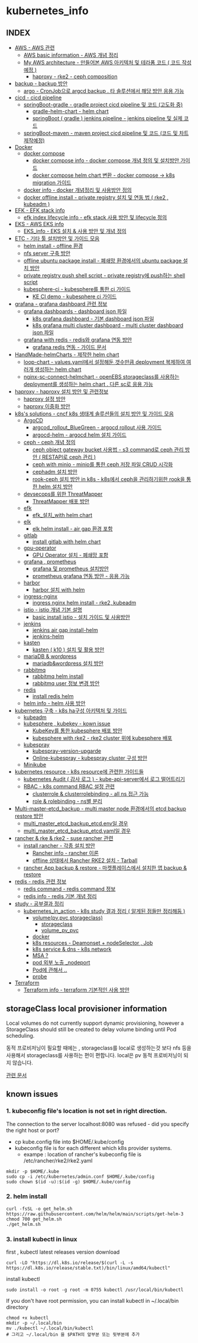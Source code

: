 # kubernetes_info
## INDEX
- [AWS - AWS 관련](https://github.com/jjsair0412/kubernetes_info/tree/main/AWS)
    - [AWS basic information - AWS 개념 정리](https://github.com/jjsair0412/kubernetes_info/blob/main/AWS/AWS%20basic%20information/AWS%20info.md)
    - [My AWS architecture - 만들어본 AWS 아키텍처 및 테라폼 코드 ( 코드 작성 예정 )](https://github.com/jjsair0412/kubernetes_info/tree/main/AWS/My%20AWS%20architecture)
        - [haproxy - rke2 - ceph composition](https://github.com/jjsair0412/kubernetes_info/tree/main/AWS/My%20AWS%20architecture/haproxy%20-%20rke2%20-%20ceph%20composition)
- [backup - backup 방안](https://github.com/jjsair0412/kubernetes_info/tree/main/backup)
    - [argo - CronJob으로 argcd backup . 타 솔루션에서 해당 방안 응용 가능 ](https://github.com/jjsair0412/kubernetes_info/tree/main/backup/argo)
- [cicd - cicd pipeline](https://github.com/jjsair0412/kubernetes_info/tree/main/cicd)
    - [springBoot-gradle - gradle project cicd pipeline 및 코드 (고도화 중)](https://github.com/jjsair0412/kubernetes_info/tree/main/cicd/springBoot-gradle)
        - [gradle-helm-chart - helm chart](https://github.com/jjsair0412/kubernetes_info/tree/main/cicd/springBoot-gradle/gradle-helm-chart)
        - [springBoot ( gradle ) jenkins pipeline - jenkins pipeline 및 실제 코드](https://github.com/jjsair0412/kubernetes_info/tree/main/cicd/springBoot-gradle/springBoot%20(%20gradle%20)%20jenkins%20pipeline)
    - [springBoot-maven - maven project cicd pipeline 및 코드 (코드 및 차트 제작예정)]()
- [Docker](https://github.com/jjsair0412/kubernetes_info/tree/main/Docker)
    - [docker compose](https://github.com/jjsair0412/kubernetes_info/tree/main/Docker/docker%20compose)
        - [docker compose info - docker compose 개념 정의 및 설치방안 가이드](https://github.com/jjsair0412/kubernetes_info/blob/main/Docker/docker%20compose/docker%20compose%20info.md)
        - [docker compose helm chart 변환 - docker compose -> k8s migration 가이드](https://github.com/jjsair0412/kubernetes_info/blob/main/Docker/docker%20compose/docker%20compose%20helm%20chart%20%EB%B3%80%ED%99%98.md)
    - [docker info - docker 개념정리 및 사용방안 정의](https://github.com/jjsair0412/kubernetes_info/blob/main/Docker/docker%20info.md)
    - [docker offline install - private registry 설치 및 연동 법 ( rke2 , kubeadm )](https://github.com/jjsair0412/kubernetes_info/blob/main/Docker/docker%20offline%20install%20-%20private%20registry%20%EC%84%A4%EC%B9%98%20%EB%B0%8F%20%EC%97%B0%EB%8F%99%20%EB%B2%95%20(%20rke2%20%2C%20kubeadm%20).md)
- [EFK - EFK stack info](https://github.com/jjsair0412/kubernetes_info/tree/main/efk)
    - [efk index lifecycle info - efk stack 사용 방안 및 lifecycle 정의](https://github.com/jjsair0412/kubernetes_info/blob/main/efk/efk%20index%20lifecycle%20info.md)
- [EKS - AWS EKS info](https://github.com/jjsair0412/kubernetes_info/tree/main/EKS)
    - [EKS_info - EKS 설치 & 사용 방안 및 개념 정의](https://github.com/jjsair0412/kubernetes_info/blob/main/EKS/EKS_info.md)
- [ETC - 기타 툴 설치방안 및 가이드 모음](https://github.com/jjsair0412/kubernetes_info/tree/main/etc)
    - [helm install - offline 환경](https://github.com/jjsair0412/kubernetes_info/blob/main/etc/helm%20install%20-%20offline%20%ED%99%98%EA%B2%BD.md)
    - [nfs server 구축 방안](https://github.com/jjsair0412/kubernetes_info/blob/main/etc/nfs%20server%20%EA%B5%AC%EC%B6%95.md)
    - [offline ubuntu package install - 폐쇄망 환경에서의 ubuntu package 설치 방안](https://github.com/jjsair0412/kubernetes_info/blob/main/etc/offline%20ubuntu%20package%20install.md)
    - [private registry push shell script - private registry에 push하는 shell script](https://github.com/jjsair0412/kubernetes_info/blob/main/etc/private%20registry%20push%20shell%20script.md)
    - [kubesphere-ci - kubesphere를 통한 ci 가이드](https://github.com/jjsair0412/kubernetes_info/tree/main/etc/kubesphere-ci)
        - [KE CI demo - kubesphere ci 가이드](https://github.com/jjsair0412/kubernetes_info/blob/main/etc/kubesphere-ci/KE%20CI%20demo.md)
- [grafana - grafana dashboard 관련 정보](https://github.com/jjsair0412/kubernetes_info/tree/main/grafana)
    - [grafana dashboards - dashboard json 파일](https://github.com/jjsair0412/kubernetes_info/tree/main/grafana/grafana%20dashboards)
        - [k8s grafana dashboard - 기본 dashboard json 파일](https://github.com/jjsair0412/kubernetes_info/blob/main/grafana/grafana%20dashboards/k8s%20grafana%20dashboard.json)
        - [k8s grafana multi cluster dashboard - multi cluster dashboard json 파일](https://github.com/jjsair0412/kubernetes_info/blob/main/grafana/grafana%20dashboards/k8s%20grafana%20multi%20cluster%20dashboard.json)
    - [grafana with redis - redis와 grafana 연동 방안](https://github.com/jjsair0412/kubernetes_info/tree/main/grafana/grafana%20with%20redis)
        - [grafana redis 연동 - 가이드 문서](https://github.com/jjsair0412/kubernetes_info/blob/main/grafana/grafana%20with%20redis/grafana%20redis%20%EC%97%B0%EB%8F%99.md)
- [HandMade-helmCharts - 제작한 helm chart](https://github.com/jjsair0412/kubernetes_info/tree/main/HandMade-helmCharts)
    - [loop-chart - values.yaml에서 설정해둔 갯수만큼 deployment 복제하여 여러개 생성하는 helm chart](https://github.com/jjsair0412/kubernetes_info/tree/main/HandMade-helmCharts/loop-chart)
    - [nginx-sc-connect-helmchart - openEBS storageclass를 사용하는 deployment를 생성하는 helm chart . 다른 sc로 응용 가능](https://github.com/jjsair0412/kubernetes_info/tree/main/HandMade-helmCharts/nginx-sc-connect-helmchart)
- [haproxy - haproxy 설치 방안 및 관련정보](https://github.com/jjsair0412/kubernetes_info/tree/main/haproxy)
    - [haproxy 설정 방안](https://github.com/jjsair0412/kubernetes_info/blob/main/haproxy/haproxy%20%EC%84%A4%EC%A0%95%20%EB%B0%A9%EC%95%88.md)
    - [haproxy 이중화 방안](https://github.com/jjsair0412/kubernetes_info/blob/main/haproxy/haproxy%20%EC%9D%B4%EC%A4%91%ED%99%94%20%EB%B0%A9%EC%95%88.md)
- [k8s's solutions - cncf k8s 생태계 솔루션들의 설치 방안 및 가이드 모음](https://github.com/jjsair0412/kubernetes_info/tree/main/k8s's%20solutions)
    - [ArgoCD]()
        - [argcod_rollout_BlueGreen - argocd rollout 사용 가이드]()
        - [argocd-helm - argocd helm 설치 가이드]()
    - [ceph - ceph 개념 정의]()
        - [ceph object gateway bucket 사용법 - s3 command로 ceph 관리 방안 ( RESTAPI로 ceph 관리 )]()
        - [ceph with minio - minio를 통한 ceph 저장 파일 CRUD 시각화]()
        - [cephadm 설치 방안]()
        - [rook-ceph 설치 방안 in k8s - k8s에서 ceph을 관리하기위한 rook을 통한 helm 설치 방안]()
    - [devsecops를 위한 ThreatMapper]()
        - [ThreatMapper 배포 방안]()
    - [efk]()
        - [efk_설치_with helm chart]()
    - [elk]()
        - [elk helm install - air gap 환경 포함]()
    - [gitlab]()
        - [install gitlab with helm chart]()
    - [gpu-operator]()
        - [GPU Operator 설치 - 폐쇄망 포함]()
    - [grafana , prometheus]()
        - [grafana 및 prometheus 설치방안]()
        - [prometheus grafana 연동 방안 - 응용 가능]()
    - [harbor]()
        - [harbor 설치 with helm]()
    - [ingress-nginx]()
        - [ingress nginx helm install - rke2, kubeadm]()
    - [istio - istio 개념 기본 설명]()
        - [basic install istio - 설치 가이드 및 사용방안]()
    - [jenkins]()
        - [jenkins air gap install-helm]()
        - [jenkins-helm]()
    - [kasten]()
        - [kasten ( k10 ) 설치 및 활용 방안]()
    - [mariaDB & wordpress]()
        - [mariadb&wordpress 설치 방안]()
    - [rabbitmq]()
        - [rabbitmq helm install]()
        - [rabbitmq user 정보 변경 방안]()
    - [redis]()
        - [install redis helm]()
    - [helm info - helm 사용 방안]()
- [kubernetes 구축 - k8s ha구성 아키텍처 및 가이드]()
    - [kubeadm]()
    - [kubesphere , kubekey - kown issue]()
        - [KubeKey를 통한 kubesphere 배포 방안]()
        - [kubesphere with rke2 - rke2 cluster 위에 kubesphere 배포]()
    - [kubespray]()
        - [kubespray-version-upgarde]()
        - [Online-kubespray - kubespray cluster 구성 방안]()
    - [Minikube]()
- [kubernetes resource - k8s resource에 관련한 가이드들]()
    - [kubernetes Audit ( 감사 로그 ) - kube-api-server에서 로그 떨어트리기]()
    - [RBAC - k8s command RBAC 설정 관련]()
        - [clusterrole & clusterrolebinding - all ns 접근 가능]()
        - [role & rolebinding - ns별 분리]()
- [Multi-master-etcd_backup - multi master node 환경에서의 etcd backup restore 방안]()
    - [multi_master_etcd_backup_etcd.env일 경우]()
    - [multi_master_etcd_backup_etcd.yaml일 경우]()
- [rancher & rke & rke2 - suse rancher 관련]()
    - [install rancher - 각종 설치 방안]()
        - [Rancher info - rancher 이론]()
        - [offline 상태에서 Rancher RKE2 설치 - Tarball]()
    - [rancher App backup & restore - 마켓플레이스에서 설치한 앱 backup & restore]()
- [redis - redis 관련 정보]()
    - [redis command - redis command 정보]()
    - [redis info - redis 기본 개념 정리]()
- [study - 공부결과 정리]()
    - [kubernetes_in_action - k8s study 결과 정리 ( 알게된 점들만 정리해둠 )]()
        - [volume(pv,pvc,storageclass)]()
            - [storageclass]()
            - [volume_pv_pvc]()
        - [docker]()
        - [k8s resources - Deamonset + nodeSelector , Job ]()
        - [k8s service & dns - k8s network]()
        - [MSA ?]()
        - [pod 외부 노출 _nodeport]()
        - [Pod에 관해서 .. ]()
        - [probe]()
- [Terraform]()
    - [Terraform info - terraform 기본적인 사용 방안]()

## storageClass local provisioner information
Local volumes do not currently support dynamic provisioning, however a StorageClass should still be created to delay volume binding until Pod scheduling.

동적 프로비저닝이 필요할 때에는 , storageclass를 local로 생성하는것 보다 nfs 등을 사용해서 storageclass를 사용하는 편이 편합니다.
local은 pv 동적 프로비저닝이 되지 않습니다.

[관련 문서](https://kubernetes.io/docs/concepts/storage/storage-classes/#local)

## known issues
### 1. kubeconfig file's location is not set in right direction.
The connection to the server localhost:8080 was refused - did you specify the right host or port?

- cp kube.config file into $HOME/.kube/config
- kubeconfig file is for each different which k8s provider systems.
    - exampe : location of rancher's kubeconfig file is /etc/rancher/rke2/rke2.yaml

```
mkdir -p $HOME/.kube
sudo cp -i /etc/kubernetes/admin.conf $HOME/.kube/config
sudo chown $(id -u):$(id -g) $HOME/.kube/config
```
### 2. helm install
```
curl -fsSL -o get_helm.sh https://raw.githubusercontent.com/helm/helm/main/scripts/get-helm-3
chmod 700 get_helm.sh
./get_helm.sh
```
### 3. install kubectl in linux
first , kubectl latest releases version download
```
curl -LO "https://dl.k8s.io/release/$(curl -L -s https://dl.k8s.io/release/stable.txt)/bin/linux/amd64/kubectl"
```
install kubectl
```
sudo install -o root -g root -m 0755 kubectl /usr/local/bin/kubectl
```
If you don't have root permission, you can install kubectl in ~/.local/bin directory
```
chmod +x kubectl
mkdir -p ~/.local/bin
mv ./kubectl ~/.local/bin/kubectl
# 그리고 ~/.local/bin 을 $PATH의 앞부분 또는 뒷부분에 추가
```